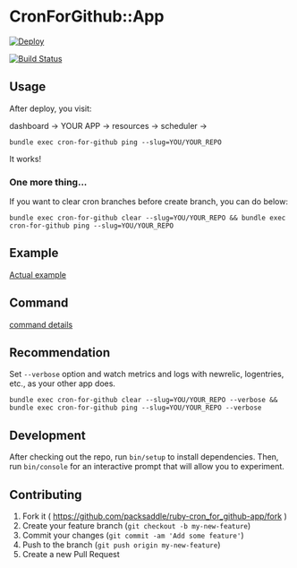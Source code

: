 # CronForGithub::App

[![Deploy](https://www.herokucdn.com/deploy/button.png)](https://heroku.com/deploy?template=https://github.com/packsaddle/ruby-cron_for_github-app)

[![Build Status](http://img.shields.io/travis/packsaddle/ruby-cron_for_github-app/master.svg?style=flat)](https://travis-ci.org/packsaddle/ruby-cron_for_github-app)

## Usage

After deploy, you visit:

dashboard -> YOUR APP -> resources -> scheduler ->

```
bundle exec cron-for-github ping --slug=YOU/YOUR_REPO
```

It works!

### One more thing...

If you want to clear cron branches before create branch, you can do below:

```
bundle exec cron-for-github clear --slug=YOU/YOUR_REPO && bundle exec cron-for-github ping --slug=YOU/YOUR_REPO
```

## Example

[Actual example](https://github.com/packsaddle/example-circle_ci-pull_request/branches/all)

## Command

[command details](https://github.com/packsaddle/ruby-cron_for_github#command)

## Recommendation

Set `--verbose` option and watch metrics and logs with newrelic, logentries, etc., as your other app does.

```
bundle exec cron-for-github clear --slug=YOU/YOUR_REPO --verbose && bundle exec cron-for-github ping --slug=YOU/YOUR_REPO --verbose
```


## Development

After checking out the repo, run `bin/setup` to install dependencies. Then, run `bin/console` for an interactive prompt that will allow you to experiment.

## Contributing

1. Fork it ( https://github.com/packsaddle/ruby-cron_for_github-app/fork )
2. Create your feature branch (`git checkout -b my-new-feature`)
3. Commit your changes (`git commit -am 'Add some feature'`)
4. Push to the branch (`git push origin my-new-feature`)
5. Create a new Pull Request
